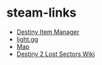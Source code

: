 # steam-links

- <a href="https://app.destinyitemmanager.com">Destiny Item Manager</a>
- <a href="https://www.light.gg/db/new-items/season/9/">light.gg</a>
- <a href="https://lowlidev.com.au/destiny/maps/">Map</a>
- <a href="https://d2.destinygamewiki.com/wiki/Lost_Sectors">Destiny 2 Lost Sectors Wiki</a>
